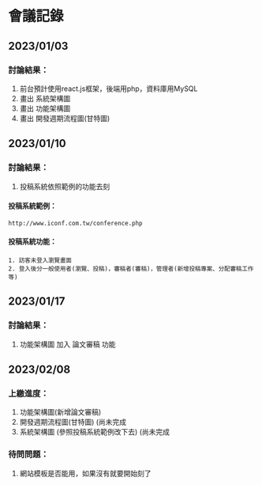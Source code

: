# 會議記錄

## 2023/01/03
### 討論結果：
1. 前台預計使用react.js框架，後端用php，資料庫用MySQL
2. 畫出 系統架構圖
3. 畫出 功能架構圖
4. 畫出 開發週期流程圖(甘特圖)

## 2023/01/10
### 討論結果：
1. 投稿系統依照範例的功能去刻
#### 投稿系統範例：
    http://www.iconf.com.tw/conference.php
#### 投稿系統功能：
    1. 訪客未登入瀏覽畫面
    2. 登入後分一般使用者(瀏覽、投稿)，審稿者(審稿)，管理者(新增投稿專案、分配審稿工作等)

## 2023/01/17
### 討論結果：
1. 功能架構圖 加入 論文審稿 功能

## 2023/02/08
### 上繳進度：
1. 功能架構圖(新增論文審稿) 
2. 開發週期流程圖(甘特圖) (尚未完成
3. 系統架構圖 (參照投稿系統範例改下去) (尚未完成

### 待問問題：
1. 網站模板是否能用，如果沒有就要開始刻了

